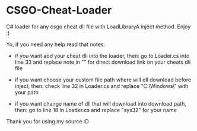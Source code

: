 # CSGO-Cheat-Loader
C# loader for any csgo cheat dll file with LoadLibraryA inject method. Enjoy :)

Yo, if you need any help read that notes:

- if you want add your cheat dll into the loader, then:
go to Loader.cs into line 33 and replace note in "" for direct download link on your cheats dll file

- if you want choose your custom file path where will dll download before inject, then:
check line 32 in Loader.cs and replace "C:\\Windows\\" with your path

- if you want change name of dll that will download into download path, then:
go to line 18 in Loader.cs and replace "sys32" for your name

Thank you for using my source :D
